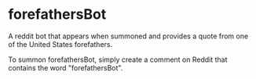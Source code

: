 forefathersBot
============

A reddit bot that appears when summoned and provides a quote from one of the United States forefathers.

To summon forefathersBot, simply create a comment on Reddit that contains the word "forefathersBot".




